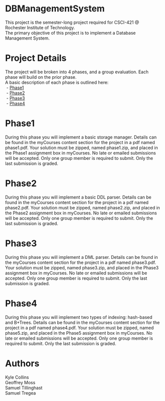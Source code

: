 # DBManagementSystem
This project is the semester-long project required for CSCI-421 @ Rochester Institute of Technology.<br/> 
The primary objective of this project is to implement a Database Management System.

# Project Details 
The project will be broken into 4 phases, and a group evaluation. Each phase will build
on the prior phase.<br />
A basic description of each phase is outlined here:<br />
&nbsp;- [Phase1](#phase1)<br />
&nbsp;- [Phase2](#phase2)<br />
&nbsp;- [Phase3](#phase3)<br />
&nbsp;- [Phase4](#phase4)<br />

# <a id="phase1"></a>Phase1
During this phase you will implement a basic storage manager. Details can be found in the
myCourses content section for the project in a pdf named phase1.pdf.
Your solution must be zipped, named phase1.zip, and placed in the Phase1 assignment box
in myCourses. No late or emailed submissions will be accepted. Only one group member is
required to submit. Only the last submission is graded.

# <a id="phase2"></a>Phase2
During this phase you will implement a basic DDL parser. Details can be found in the
myCourses content section for the project in a pdf named phase2.pdf.
Your solution must be zipped, named phase2.zip, and placed in the Phase2 assignment box
in myCourses. No late or emailed submissions will be accepted. Only one group member is
required to submit. Only the last submission is graded.

# <a id="phase3"></a>Phase3
During this phase you will implement a DML parser. Details can be found in the myCourses
content section for the project in a pdf named phase3.pdf.
Your solution must be zipped, named phase3.zip, and placed in the Phase3 assignment box
in myCourses. No late or emailed submissions will be accepted. Only one group member is
required to submit. Only the last submission is graded.

# <a id="phase4"></a>Phase4
During this phase you will implement two types of indexing: hash-based and B+Trees. Details
can be found in the myCourses content section for the project in a pdf named phase4.pdf.
Your solution must be zipped, named phase5.zip, and placed in the Phase5 assignment box
in myCourses. No late or emailed submissions will be accepted. Only one group member is
required to submit. Only the last submission is graded.

# Authors
Kyle Collins<br/>
Geoffrey Moss<br/>
Samuel Tillinghast<br/>
Samuel Tregea<br/>

